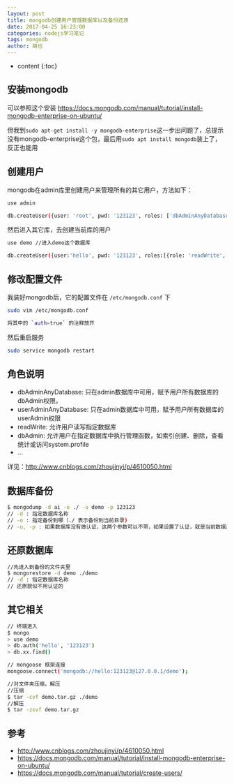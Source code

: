 ```yaml
---
layout: post
title: mongodb创建用户管理数据库以及备份还原
date: 2017-04-25 16:23:00
categories: nodejs学习笔记
tags: mongodb
author: 朋也
---
```


* content
{:toc}

## 安装mongodb

可以参照这个安装 <https://docs.mongodb.com/manual/tutorial/install-mongodb-enterprise-on-ubuntu/>

但我到`sudo apt-get install -y mongodb-enterprise`这一步出问题了，总提示没有mongodb-enterprise这个包，最后用`sudo apt install mongodb`装上了，反正也能用

## 创建用户

mongodb在admin库里创建用户来管理所有的其它用户，方法如下：




```sh
use admin

db.createUser({user: 'root', pwd: '123123', roles: ['dbAdminAnyDatabase', 'userAdminAnyDatabase']})
```

然后进入其它库，去创建当前库的用户

```sh
use demo //进入demo这个数据库

db.createUser({user:'hello', pwd: '123123', roles:[{role: 'readWrite', db:'demo'}, {role: 'dbAdmin', db: 'demo'}]})
```

## 修改配置文件

我装好mongodb后，它的配置文件在 `/etc/mongodb.conf` 下

```sh
sudo vim /etc/mongodb.conf

将其中的 `auth=true` 的注释放开
```

然后重启服务

```sh
sudo service mongodb restart
```

## 角色说明

- dbAdminAnyDatabase: 只在admin数据库中可用，赋予用户所有数据库的dbAdmin权限。
- userAdminAnyDatabase: 只在admin数据库中可用，赋予用户所有数据库的userAdmin权限
- readWrite: 允许用户读写指定数据库
- dbAdmin: 允许用户在指定数据库中执行管理函数，如索引创建、删除，查看统计或访问system.profile
- ...

详见：<http://www.cnblogs.com/zhoujinyi/p/4610050.html>

## 数据库备份

```sh
$ mongodump -d ai -o ./ -u demo -p 123123
// -d : 指定数据库名称
// -o : 指定备份到哪（./ 表示备份到当前目录)
// -u, -p : 如果数据库没有做认证，这两个参数可以不带，如果设置了认证，就是当前数据库的用户名跟密码
```

## 还原数据库

```sh
//先进入到备份的文件夹里
$ mongorestore -d demo ./demo
// -d : 指定数据库名称
// 还原貌似不用认证的
```

## 其它相关

```sh
// 终端进入
$ mongo
> use demo
> db.auth('hello', '123123')
> db.xx.find()

// mongoose 框架连接
mongoose.connect('mongodb://hello:123123@127.0.0.1/demo');

//对文件夹压缩，解压
//压缩
$ tar -cvf demo.tar.gz ./demo
//解压
$ tar -zxvf demo.tar.gz
```

## 参考

- <http://www.cnblogs.com/zhoujinyi/p/4610050.html>
- <https://docs.mongodb.com/manual/tutorial/install-mongodb-enterprise-on-ubuntu/>
- <https://docs.mongodb.com/manual/tutorial/create-users/>

